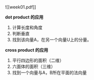 ![[week01.pdf]]


**dot product 的应用**
1. 计算长度和角度
2. 判断垂直
3. 找到该向量A，在另一个向量U上的分量。


**cross product 的应用**
1. 平行四边形的面积（二维）
2. 六面体的面积（三维）
3. 找到一个向量与A，B所在平面的法向量